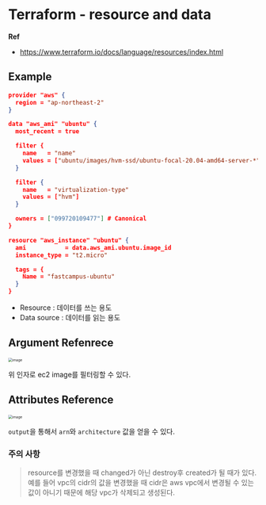 # Terraform - resource and data

**Ref**

* https://www.terraform.io/docs/language/resources/index.html

## Example

```json
provider "aws" {
  region = "ap-northeast-2"
}

data "aws_ami" "ubuntu" {
  most_recent = true

  filter {
    name   = "name"
    values = ["ubuntu/images/hvm-ssd/ubuntu-focal-20.04-amd64-server-*"]
  }

  filter {
    name   = "virtualization-type"
    values = ["hvm"]
  }

  owners = ["099720109477"] # Canonical
}

resource "aws_instance" "ubuntu" {
  ami           = data.aws_ami.ubuntu.image_id
  instance_type = "t2.micro"

  tags = {
    Name = "fastcampus-ubuntu"
  }
}
```

* Resource : 데이터를 쓰는 용도
* Data source : 데이터를 읽는 용도

## Argument Refenrece

<img src="https://user-images.githubusercontent.com/92770273/145943127-d7c35b07-c8d9-47f2-965d-6e709ffe4755.png" alt="image" style="zoom:50%;" />

위 인자로 ec2 image를 필터링할 수 있다.

## Attributes Reference

<img src="https://user-images.githubusercontent.com/92770273/145943246-ddac5843-da2f-4947-b580-41d8997f8018.png" alt="image" style="zoom:50%;" />

`output`을 통해서 `arn`와 `architecture` 값을 얻을 수 있다.

### 주의 사항

> resource를 변경했을 때 changed가 아닌 destroy후 created가 될 때가 있다. 예를 들어 vpc의 cidr의 값을 변경했을 때 cidr은 aws vpc에서 변경될 수 있는 값이 아니기 때문에 해당 vpc가 삭제되고 생성된다.
